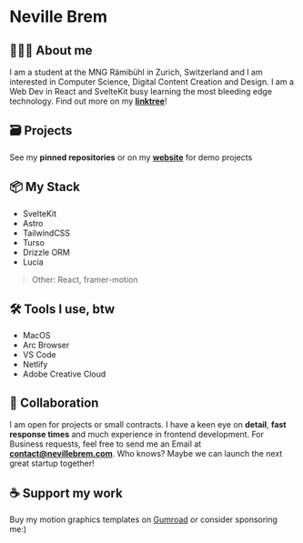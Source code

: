 # Neville Brem

## 👨🏻‍💻 About me

I am a student at the MNG Rämibühl in Zurich, Switzerland and I am interested in Computer Science, Digital Content Creation and Design. I am a Web Dev in React and SvelteKit busy learning the most bleeding edge technology. Find out more on my **[linktree](https://links.nevillebrem.com)**!

## 🗃️ Projects
See my **pinned repositories** or on my **[website](https://nevillebrem.com)** for demo projects

## 📦 My Stack
- SvelteKit
- Astro
- TailwindCSS
- Turso
- Drizzle ORM
- Lucia

> Other: React, framer-motion

## 🛠️ Tools I use, btw

- MacOS
- Arc Browser
- VS Code
- Netlify
- Adobe Creative Cloud

## 🤝 Collaboration
I am open for projects or small contracts. I have a keen eye on **detail**, **fast response times** and much experience in frontend development.
For Business requests, feel free to send me an Email at **contact@nevillebrem.com**. Who knows? Maybe we can launch the next great startup together!

## ☕️ Support my work
Buy my motion graphics templates on [Gumroad](https://nevillebrem.gumroad.com) or consider sponsoring me:)

